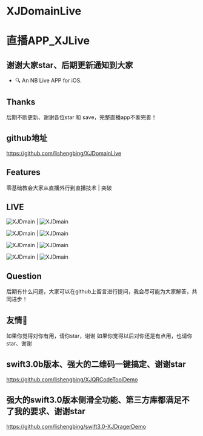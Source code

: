 # XJDomainLive
# 直播APP_XJLive

## 谢谢大家star、后期更新通知到大家

- 🔍 An NB Live APP for iOS.

## Thanks
后期不断更新、谢谢各位star 和 save，完整直播app不断完善！

## github地址
https://github.com/lishengbing/XJDomainLive

## Features
零基础教会大家从直播外行到直播技术 | 突破


## LIVE
![XJDmain](https://github.com/lishengbing/XJDomainLive/blob/master/XJDomainLive/XJDomainLive/Classes/Resource/c1.gif) | ![XJDmain](https://github.com/lishengbing/XJDomainLive/blob/master/XJDomainLive/XJDomainLive/Classes/Resource/c2.gif) 

![XJDmain](https://github.com/lishengbing/XJDomainLive/blob/master/XJDomainLive/XJDomainLive/Classes/Resource/c3.gif) | ![XJDmain](https://github.com/lishengbing/XJDomainLive/blob/master/XJDomainLive/XJDomainLive/Classes/Resource/b5.gif)

![XJDmain](https://github.com/lishengbing/XJDomainLive/blob/master/XJDomainLive/XJDomainLive/Classes/Resource/b4.gif) | ![XJDmain](https://github.com/lishengbing/XJDomainLive/blob/master/XJDomainLive/XJDomainLive/Classes/Resource/b3.gif)

![XJDmain](https://github.com/lishengbing/XJDomainLive/blob/master/XJDomainLive/XJDomainLive/Classes/Resource/b2.gif) | ![XJDmain](https://github.com/lishengbing/XJDomainLive/blob/master/XJDomainLive/XJDomainLive/Classes/Resource/b1.gif)


## Question
后期有什么问题，大家可以在github上留言进行提问，我会尽可能为大家解答，共同进步！

## 友情🔗
如果你觉得对你有用，请你star，谢谢
如果你觉得以后对你还是有点用，也请你star、谢谢

## swift3.0b版本、强大的二维码一键搞定、谢谢star
https://github.com/lishengbing/XJQRCodeToolDemo

## 强大的swift3.0版本侧滑全功能、第三方库都满足不了我的要求、谢谢star
https://github.com/lishengbing/swift3.0-XJDragerDemo


